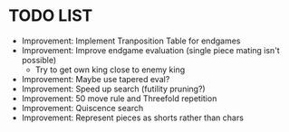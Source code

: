 # TODO LIST

* Improvement: Implement Tranposition Table for endgames
* Improvement: Improve endgame evaluation (single piece mating isn't possible)
  * Try to get own king close to enemy king
* Improvement: Maybe use tapered eval?
* Improvement: Speed up search (futility pruning?)
* Improvement: 50 move rule and Threefold repetition
* Improvement: Quiscence search
* Improvement: Represent pieces as shorts rather than chars